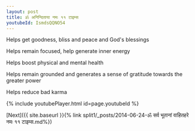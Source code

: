 ```yaml
---
layout: post
title: ॐ अनिन्दिताया नमः ११ टाइम्स
youtubeId: IsmdsQQNO54
---
```

 
 
Helps get goodness, bliss and peace and God's blessings
 
Helps remain focused, help generate inner energy 
 
Helps boost physical and mental health 
 
Helps remain grounded and generates a sense of gratitude towards the greater power 
 
Helps reduce bad karma
 
 
 
 


{% include youtubePlayer.html id=page.youtubeId %}
 
[Next]({{ site.baseurl }}{% link  split1/_posts/2014-06-24-ॐ सर्व भूतानां वाहितहरे नमः ११ टाइम्स.md%})
 
